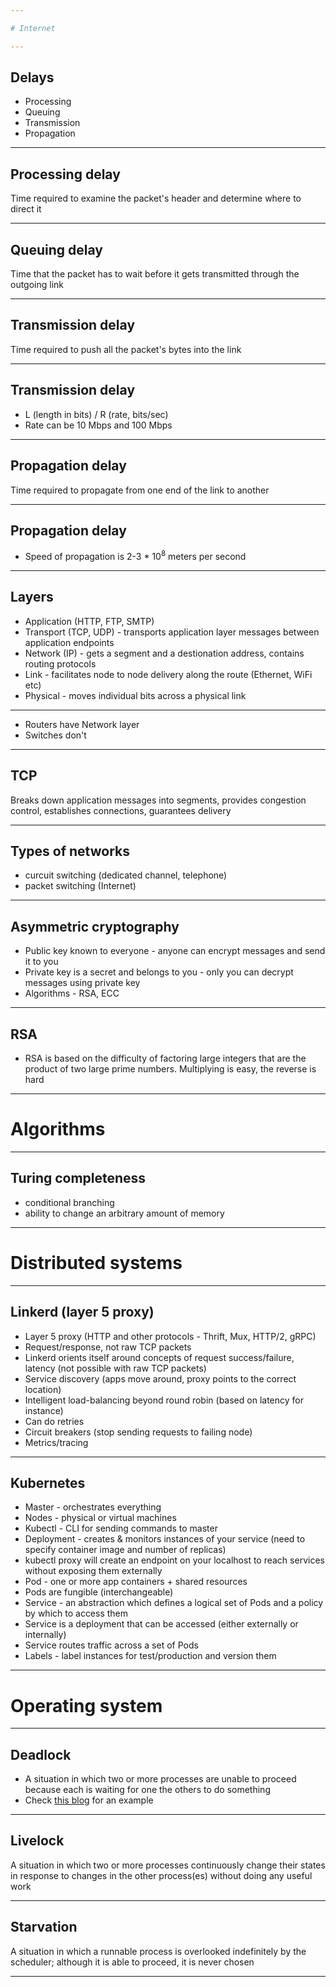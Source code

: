 ```yaml
---

# Internet

---
```


## Delays
* Processing
* Queuing
* Transmission
* Propagation

---

## Processing delay
Time required to examine the packet's header and determine where to direct it

---

## Queuing delay
Time that the packet has to wait before it gets transmitted through the outgoing link

---

## Transmission delay
Time required to push all the packet's bytes into the link

---

## Transmission delay
* L (length in bits) / R (rate, bits/sec)
* Rate can be 10 Mbps and 100 Mbps

---

## Propagation delay
Time required to propagate from one end of the link to another

---

## Propagation delay
* Speed of propagation is 2-3 * 10<sup>8</sup> meters per second

---

## Layers
* Application (HTTP, FTP, SMTP)
* Transport (TCP, UDP) - transports application layer messages between application endpoints
* Network (IP) - gets a segment and a destionation address, contains routing protocols
* Link - facilitates node to node delivery along the route (Ethernet, WiFi etc)
* Physical - moves individual bits across a physical link

---

* Routers have Network layer
* Switches don't

---

## TCP
Breaks down application messages into segments, provides congestion control, establishes connections, guarantees delivery

---

## Types of networks

* curcuit switching (dedicated channel, telephone)
* packet switching (Internet)

---

## Asymmetric cryptography

* Public key known to everyone - anyone can encrypt messages and send it to you
* Private key is a secret and belongs to you - only you can decrypt messages using private key
* Algorithms - RSA, ECC

---

## RSA
* RSA is based on the difficulty of factoring large integers that are the product of two large prime numbers. Multiplying is easy, the reverse is hard

---

# Algorithms

---

## Turing completeness

* conditional branching
* ability to change an arbitrary amount of memory

---

# Distributed systems

---

## Linkerd (layer 5 proxy)

* Layer 5 proxy (HTTP and other protocols - Thrift, Mux, HTTP/2, gRPC)
* Request/response, not raw TCP packets
* Linkerd orients itself around concepts of request success/failure, latency (not possible with raw TCP packets)
* Service discovery (apps move around, proxy points to the correct location)
* Intelligent load-balancing beyond round robin (based on latency for instance)
* Can do retries
* Circuit breakers (stop sending requests to failing node)
* Metrics/tracing

---

## Kubernetes

* Master - orchestrates everything
* Nodes - physical or virtual machines
* Kubectl - CLI for sending commands to master
* Deployment - creates & monitors instances of your service (need to specify container image and number of replicas)
* kubectl proxy will create an endpoint on your localhost to reach services without exposing them externally
* Pod - one or more app containers + shared resources
* Pods are fungible (interchangeable)
* Service - an abstraction which defines a logical set of Pods and a policy by which to access them
* Service is a deployment that can be accessed (either externally or internally)
* Service routes traffic across a set of Pods
* Labels - label instances for test/production and version them

---

# Operating system

---

## Deadlock
* A situation in which two or more processes are unable to proceed because each is waiting for one the others to do something
* Check [this blog](http://operatingsystemgeeks.blogspot.nl/) for an example

---

## Livelock
A situation in which two or more processes continuously change their states in response to changes in the other process(es) without doing any useful work

---

## Starvation
A situation in which a runnable process is overlooked indefinitely by the scheduler; although it is able to proceed, it is never chosen

---
